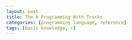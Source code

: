 ```yaml
---
layout: post
title: The R Programming With Tricks
categories: [programming language, reference]
tags: [basic knowledge, r]
---
```



